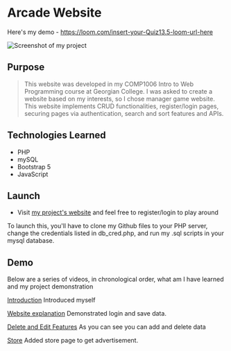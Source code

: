 # Arcade Website

Here's my demo - https://loom.com/insert-your-Quiz13.5-loom-url-here

![Screenshot of my project](http://15.222.122.223/~Ibrahim200456630/php%20week09/img/login-m.jpg)

## Purpose

> This website was developed in my COMP1006 Intro to Web Programming course at Georgian College. I was asked to create a website based on my interests, so I chose manager game website. This website implements CRUD functionalities, register/login pages, securing pages via authentication, search and sort features and APIs.

## Technologies Learned

- PHP
- mySQL
- Bootstrap 5
- JavaScript

## Launch

- Visit [my project's website](http://15.222.122.223/~Ibrahim200456630/php%20week09/login-m.phpp) and feel free to register/login to play around

To launch this, you'll have to clone my Github files to your PHP server, change the credentials listed in db_cred.php, and run my .sql scripts in your mysql database.

## Demo

Below are a series of videos, in chronological order, what am I have learned and my project demonstration

[Introduction](https://www.loom.com/share/593d88878dd840729d9a07844323ccff)
Introduced myself



[Website explanation](https://www.loom.com/share/a8ce6fbade02456c82695daf9874c42c)
Demonstrated login and save data.

[Delete and Edit Features](https://loom.com/share/03361b0497134b00889c4e2e1b0421bf)
As you can see you can add and delete data

[Store](https://www.loom.com/share/ae7a1908b0bc4e9b88d8b0ce3b2292c9)
Added store page to get advertisement.


